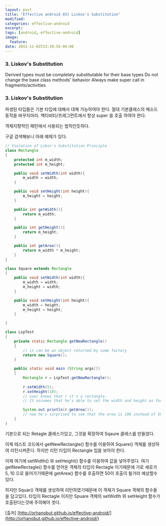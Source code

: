 ```yaml
---
layout: post
title: "Effective android 03) Liskov's Substitution"
modified:
categories: effective-android
excerpt:
tags: [android, effective-android]
image:
  feature:
date: 2015-11-03T23:39:55-04:00
---
```


### 3. Liskov's Substitution

Derived types must be completely substitutable for their base types 
Do not change the base class methods' behavior
Always make super call in fragments/activities


### 3. Liskov's Substitution

파생된 타입들은 기본 타입에 대해서 대체 가능하여야 한다. 
절대 기본클래스의 메소드 동작을 바꾸지마라.
액티비티/프레그먼트에서 항상 super 을 호출 하여야 한다.


객체지향적인 패턴에서 사용되는 법칙인듯하다.

구글 검색해보니 아래 예제가 있다.

```java
// Violation of Likov's Substitution Principle
class Rectangle
{
	protected int m_width;
	protected int m_height;

	public void setWidth(int width){
		m_width = width;
	}

	public void setHeight(int height){
		m_height = height;
	}

	public int getWidth(){
		return m_width;
	}

	public int getHeight(){
		return m_height;
	}

	public int getArea(){
		return m_width * m_height;
	}	
}

class Square extends Rectangle 
{
	public void setWidth(int width){
		m_width = width;
		m_height = width;
	}

	public void setHeight(int height){
		m_width = height;
		m_height = height;
	}

}

class LspTest
{
	private static Rectangle getNewRectangle()
	{
		// it can be an object returned by some factory  
		return new Square();
	}

	public static void main (String args[])
	{
		Rectangle r = LspTest.getNewRectangle();
        
		r.setWidth(5);
		r.setHeight(10);
		// user knows that r it's a rectangle. 
		// It assumes that he's able to set the width and height as for the base class

		System.out.println(r.getArea());
		// now he's surprised to see that the area is 100 instead of 50.
	}
}
```

기본으로 되는 Retagle 클래스가있고,
그것을 확장하여 Sqaure 클래스를 만들었다.

이제 테스트 코드에서 getNewRectangle() 함수를 이용하여 Square() 객체를 생성하여 리턴시켜준다.
하지만 리턴 타입이 Rectangle 임을 보아야 한다.

이제 여기에 setWidth() 와 setHeight() 함수를 이용하여 값을 넣어주었다.
여기 getNewRectagle() 함수를 얻어온 객체의 타입이 Rectagle 이기때문에 가로 세로가 5, 10 으로 들어가기때문에 getArea() 함수를 호출하면 50이 호출이 될거라 예상할수 있다.

하지만 Squar() 객체를 생성하여 리턴하였기때문에 이 객체가 Square 객체의 함수들을 담고있다.
타입이 Rectagle 이지만 Spuare 객체의 setWidth 와 setHeight 함수가 호출된다는것에 주의해야 겟다.

[출처] [http://orhanobut.github.io/effective-android/](http://orhanobut.github.io/effective-android/)